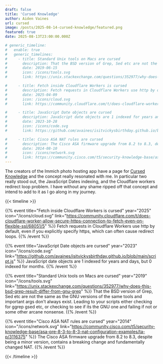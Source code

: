 ```yaml
---
draft: false
title: 'Cursed Knowledge'
author: Aiden Vaines
url: cursed
image: /posts/2025-08-14-cursed-knowledge/featured.png
featured: true
date: 2025-08-13T23:00:00.000Z

# generic_timeline:
#   enable: true
#   generic_timelines:
#     - title: Standard Unix tools on Macs are cursed
#       description: That the BSD version of Grep, Sed etc are not the same as the GNU versions of the same tools and important args don't always exist. Leading to your scripts either checking for ggrep gsed etc, or checking to see if its the GNU one and failing if not or some other arcane nonsense.
#       date: 2019-06-15
#       icon: /icons/tools.svg
#       link: https://unix.stackexchange.com/questions/352977/why-does-this-bsd-grep-result-differ-from-gnu-grep

#     - title: Fetch inside Cloudflare Workers is cursed
#       description: Fetch requests in Cloudflare Workers use http by default, even if you explicitly specify https, which can often cause redirect loops.
#       date: 2025-04-09
#       icon: /icons/cloud.svg
#       link: https://community.cloudflare.com/t/does-cloudflare-worker-allow-secure-https-connection-to-fetch-even-on-flexible-ssl/68051/5

#     - title: JavaScript Date objects are cursed
#       description: JavaScript date objects are 1 indexed for years and days, but 0 indexed for months.
#       date: 2023-10-28
#       icon: /icons/code.svg
#       link: https://github.com/avaines/isitvickysbirthday.github.io/blob/main/script.js

#     - title: Cisco ASA NAT rules are cursed
#       description: The Cisco ASA firmware upgrade from 8.2 to 8.3, despite being a minor version, contains a breaking change and fundamentally changed NAT.
#       date: 2014-08-10
#       icon: /icons/network.svg
#       link: https://community.cisco.com/t5/security-knowledge-base/asa-pre-8-3-to-8-3-nat-configuration-examples/ta-p/3116375
---
```

The creators of the Immich photo hosting app have a page for [Cursed Knowledge](https://immich.app/cursed-knowledge/) and the concept really resonated with me. In particular two really stood out, the JavaScript Dates indexing, and the Cloudflare workers redirect loop problem. I have without any shame ripped off that concept and intend to add to it as I go along in my journey.

{{< timeline >}}

  {{% event
    title="Fetch inside Cloudflare Workers is cursed"
    year="2025"
    icon="/icons/cloud.svg"
    link="https://community.cloudflare.com/t/does-cloudflare-worker-allow-secure-https-connection-to-fetch-even-on-flexible-ssl/68051/5"
  %}}
Fetch requests in Cloudflare Workers use http by default, even if you explicitly specify https, which can often cause redirect loops.
  {{% /event %}}

  {{% event
    title="JavaScript Date objects are cursed"
    year="2023"
    icon="/icons/code.svg"
    link="https://github.com/avaines/isitvickysbirthday.github.io/blob/main/script.js"
  %}}
JavaScript date objects are 1 indexed for years and days, but 0 indexed for months.
  {{% /event %}}

  {{% event
    title="Standard Unix tools on Macs are cursed"
    year="2019"
    icon="/icons/tools.svg"
    link="https://unix.stackexchange.com/questions/352977/why-does-this-bsd-grep-result-differ-from-gnu-grep"
  %}}
That the BSD version of Grep, Sed etc are not the same as the GNU versions of the same tools and important args don't always exist. Leading to your scripts either checking for ggrep gsed etc, or checking to see if its the GNU one and failing if not or some other arcane nonsense.
  {{% /event %}}

  {{% event
    title="Cisco ASA NAT rules are cursed"
    year="2014"
    icon="/icons/network.svg"
    link="https://community.cisco.com/t5/security-knowledge-base/asa-pre-8-3-to-8-3-nat-configuration-examples/ta-p/3116375"
  %}}
The Cisco ASA firmware upgrade from 8.2 to 8.3, despite being a minor version, contains a breaking change and fundamentally changed NAT.
  {{% /event %}}

{{< /timeline >}}
